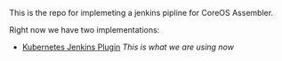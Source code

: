 

This is the repo for implemeting a jenkins pipline for CoreOS
Assembler.

Right now we have two implementations:

- [Kubernetes Jenkins Plugin](kubernetes-jenkins-plugin/README.md) *This is what we are using now*
